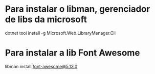 
# Para instalar o libman, gerenciador de libs da microsoft
  dotnet tool install -g Microsoft.Web.LibraryManager.Cli

# Para instalar a lib Font Awesome
  libman install font-awesome@5.13.0
